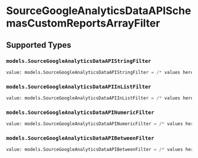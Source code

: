 # SourceGoogleAnalyticsDataAPISchemasCustomReportsArrayFilter


## Supported Types

### `models.SourceGoogleAnalyticsDataAPIStringFilter`

```python
value: models.SourceGoogleAnalyticsDataAPIStringFilter = /* values here */
```

### `models.SourceGoogleAnalyticsDataAPIInListFilter`

```python
value: models.SourceGoogleAnalyticsDataAPIInListFilter = /* values here */
```

### `models.SourceGoogleAnalyticsDataAPINumericFilter`

```python
value: models.SourceGoogleAnalyticsDataAPINumericFilter = /* values here */
```

### `models.SourceGoogleAnalyticsDataAPIBetweenFilter`

```python
value: models.SourceGoogleAnalyticsDataAPIBetweenFilter = /* values here */
```

